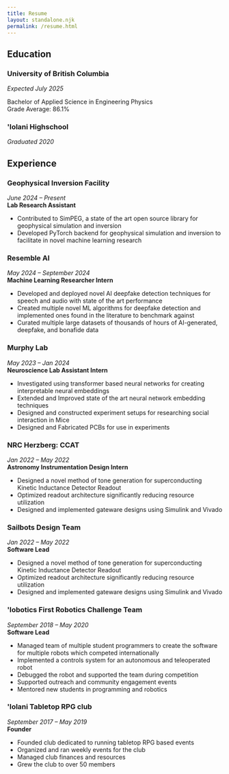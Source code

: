 ```yaml
---
title: Resume
layout: standalone.njk
permalink: /resume.html
---
```


<div class="resume-section">

## Education

<div class="experience-item">

### University of British Columbia
*Expected July 2025*

Bachelor of Applied Science in Engineering Physics  
Grade Average: 86.1%

</div>

<div class="experience-item">

### 'Iolani Highschool
*Graduated 2020*

</div>

</div>

<div class="resume-section">

## Experience

<div class="experience-item">

### Geophysical Inversion Facility
*June 2024 – Present*  
**Lab Research Assistant**

- Contributed to SimPEG, a state of the art open source library for geophysical simulation and inversion
- Developed PyTorch backend for geophysical simulation and inversion to facilitate in novel machine learning research

</div>

<div class="experience-item">

### Resemble AI
*May 2024 – September 2024*  
**Machine Learning Researcher Intern**

- Developed and deployed novel AI deepfake detection techniques for speech and audio with state of the art performance
- Created multiple novel ML algorithms for deepfake detection and implemented ones found in the literature to benchmark against
- Curated multiple large datasets of thousands of hours of AI-generated, deepfake, and bonafide data

</div>

<div class="experience-item">

### Murphy Lab
*May 2023 – Jan 2024*  
**Neuroscience Lab Assistant Intern**

- Investigated using transformer based neural networks for creating interpretable neural embeddings
- Extended and Improved state of the art neural network embedding techniques
- Designed and constructed experiment setups for researching social interaction in Mice
- Designed and Fabricated PCBs for use in experiments

</div>

<div class="experience-item">

### NRC Herzberg: CCAT
*Jan 2022 – May 2022*  
**Astronomy Instrumentation Design Intern**

- Designed a novel method of tone generation for superconducting Kinetic Inductance Detector Readout
- Optimized readout architecture significantly reducing resource utilization
- Designed and implemented gateware designs using Simulink and Vivado

</div>

<div class="experience-item">

### Sailbots Design Team
*Jan 2022 – May 2022*  
**Software Lead**

- Designed a novel method of tone generation for superconducting Kinetic Inductance Detector Readout
- Optimized readout architecture significantly reducing resource utilization
- Designed and implemented gateware designs using Simulink and Vivado

</div>

<div class="experience-item">

### 'Iobotics First Robotics Challenge Team
*September 2018 – May 2020*  
**Software Lead**

- Managed team of multiple student programmers to create the software for multiple robots which competed internationally
- Implemented a controls system for an autonomous and teleoperated robot
- Debugged the robot and supported the team during competition
- Supported outreach and community engagement events
- Mentored new students in programming and robotics

</div>

<div class="experience-item">

### 'Iolani Tabletop RPG club
*September 2017 – May 2019*  
**Founder**

- Founded club dedicated to running tabletop RPG based events
- Organized and ran weekly events for the club
- Managed club finances and resources
- Grew the club to over 50 members

</div>

</div>